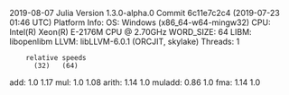 2019-08-07
Julia Version 1.3.0-alpha.0
Commit 6c11e7c2c4 (2019-07-23 01:46 UTC)
Platform Info:
  OS: Windows (x86_64-w64-mingw32)
  CPU: Intel(R) Xeon(R) E-2176M  CPU @ 2.70GHz
  WORD_SIZE: 64
  LIBM: libopenlibm
  LLVM: libLLVM-6.0.1 (ORCJIT, skylake)
  Threads: 1


        relative speeds
          (32)   (64)

add:     1.0     1.17
mul:     1.0     1.08
arith:   1.14    1.0
muladd:  0.86    1.0
fma:     1.14    1.0
